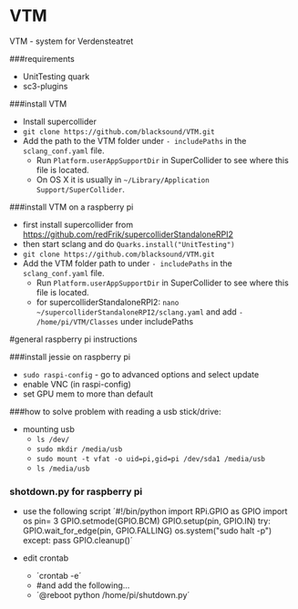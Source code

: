 # VTM
VTM - system for Verdensteatret

###requirements

* UnitTesting quark
* sc3-plugins

###install VTM

* Install supercollider
* `git clone https://github.com/blacksound/VTM.git`
* Add the path to the VTM folder under `- includePaths` in the `sclang_conf.yaml` file.
  - Run `Platform.userAppSupportDir` in SuperCollider to see where this file is located.
  - On OS X it is usually in `~/Library/Application Support/SuperCollider`.

###install VTM on a raspberry pi

* first install supercollider from <https://github.com/redFrik/supercolliderStandaloneRPI2>
* then start sclang and do `Quarks.install("UnitTesting")`
* `git clone https://github.com/blacksound/VTM.git`
* Add the VTM folder path to under `- includePaths` in the `sclang_conf.yaml` file.
  - Run `Platform.userAppSupportDir` in SuperCollider to see where this file is located.
  - for supercolliderStandaloneRPI2: `nano ~/supercolliderStandaloneRPI2/sclang.yaml` and add `- /home/pi/VTM/Classes` under includePaths


#general raspberry pi instructions

###install jessie on raspberry pi

* `sudo raspi-config` - go to advanced options and select update
* enable VNC (in raspi-config)
* set GPU mem to more than default

###how to solve problem with reading a usb stick/drive:
* mounting usb
  - `ls /dev/`
  - `sudo mkdir /media/usb`
  - `sudo mount -t vfat -o uid=pi,gid=pi /dev/sda1 /media/usb`
  - `ls /media/usb`


### shotdown.py for raspberry pi

* use the following script
´#!/bin/python
import RPi.GPIO as GPIO
import os
pin= 3
GPIO.setmode(GPIO.BCM)
GPIO.setup(pin, GPIO.IN)
try:
	GPIO.wait_for_edge(pin, GPIO.FALLING)
	os.system("sudo halt -p")
except:
	pass
GPIO.cleanup()´

* edit crontab
  - ´crontab -e´
  - #and add the following…
  - ´@reboot python /home/pi/shutdown.py´
